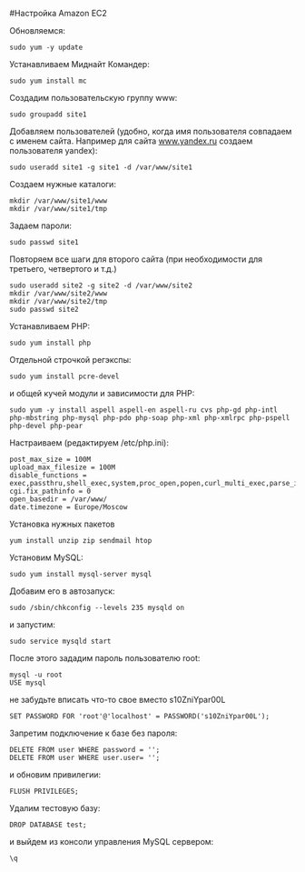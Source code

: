 #Настройка Amazon EC2

Обновляемся:

	sudo yum -y update

Устанавливаем Миднайт Командер:

	sudo yum install mc

Создадим пользовательскую группу www:

	sudo groupadd site1
    
Добавляем пользователей (удобно, когда имя пользователя совпадаем с именем сайта. Например для сайта www.yandex.ru создаем пользователя yandex):

	sudo useradd site1 -g site1 -d /var/www/site1
	
Создаем нужные каталоги:

	mkdir /var/www/site1/www
	mkdir /var/www/site1/tmp

Задаем пароли:

	sudo passwd site1

Повторяем все шаги для второго сайта (при необходимости для третьего, четвертого и т.д.)

	sudo useradd site2 -g site2 -d /var/www/site2
	mkdir /var/www/site2/www
	mkdir /var/www/site2/tmp
	sudo passwd site2
    
Устанавливаем PHP:

	sudo yum install php
    
Отдельной строчкой регэкспы:

	sudo yum install pcre-devel

и общей кучей модули и зависимости для PHP:

	sudo yum -y install aspell aspell-en aspell-ru cvs php-gd php-intl php-mbstring php-mysql php-pdo php-soap php-xml php-xmlrpc php-pspell php-devel php-pear
    
Настраиваем (редактируем /etc/php.ini):

	post_max_size = 100M
	upload_max_filesize = 100M
	disable_functions = exec,passthru,shell_exec,system,proc_open,popen,curl_multi_exec,parse_ini_file,show_source
	cgi.fix_pathinfo = 0
	open_basedir = /var/www/
	date.timezone = Europe/Moscow
    
Установка нужных пакетов

	yum install unzip zip sendmail htop
	
Установим MySQL:

	sudo yum install mysql-server mysql

Добавим его в автозапуск:

	sudo /sbin/chkconfig --levels 235 mysqld on

и запустим:

	sudo service mysqld start

После этого зададим пароль пользователю root:

	mysql -u root
	USE mysql

не забудьте вписать что-то свое вместо s10ZniYpar00L

	SET PASSWORD FOR 'root'@'localhost' = PASSWORD('s10ZniYpar00L');

Запретим подключение к базе без пароля:

	DELETE FROM user WHERE password = '';
	DELETE FROM user WHERE user.user= '';

и обновим привилегии:

	FLUSH PRIVILEGES;

Удалим тестовую базу:

	DROP DATABASE test;

и выйдем из консоли управления MySQL сервером:

	\q	
